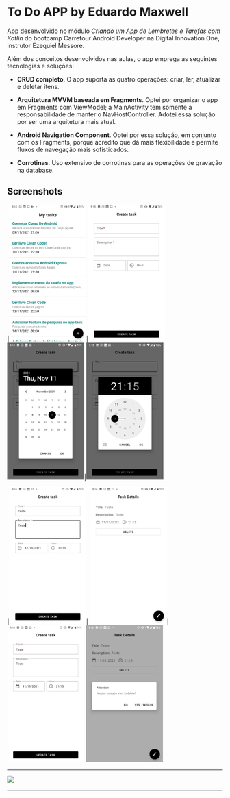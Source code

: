 # To Do APP by Eduardo Maxwell
App desenvolvido no módulo *Criando um App de Lembretes e Tarefas com Kotlin* do bootcamp Carrefour Android Developer na Digital Innovation One, instrutor Ezequiel Messore.

Além dos conceitos desenvolvidos nas aulas, o app emprega as seguintes tecnologias e soluções:

- **CRUD completo**. O app suporta as quatro operações: criar, ler, atualizar e deletar itens.

- **Arquitetura MVVM baseada em Fragments**. Optei por organizar o app em Fragments com ViewModel; a MainActivity tem somente a responsabilidade de manter o NavHostController. Adotei essa solução por ser uma arquitetura mais atual.

- **Android Navigation Component**. Optei por essa solução, em conjunto com os Fragments, porque acredito que dá mais flexibilidade e permite fluxos de navegação mais sofisticados.

- **Corrotinas**. Uso extensivo de corrotinas para as operações de gravação na database.

## Screenshots

|<img src="https://raw.githubusercontent.com/EduardoMaxwell/ToDoList/main/photo_1.jpg" width="180" height="320"/>|<img src="https://raw.githubusercontent.com/EduardoMaxwell/ToDoList/main/photo_2.jpg" width="180" height="320"/>
<img src="https://raw.githubusercontent.com/EduardoMaxwell/ToDoList/main/photo_3.jpg" width="180" height="320"/>|<img src="https://raw.githubusercontent.com/EduardoMaxwell/ToDoList/main/photo_4.jpg" width="180" height="320"/>

|<img src="https://raw.githubusercontent.com/EduardoMaxwell/ToDoList/main/photo_5.jpg" width="180" height="320"/>|
<img src="https://raw.githubusercontent.com/EduardoMaxwell/ToDoList/main/photo_6.jpg" width="180" height="320"/>|
<img src="https://raw.githubusercontent.com/EduardoMaxwell/ToDoList/main/photo_7.jpg" width="180" height="320"/>
<img src="https://raw.githubusercontent.com/EduardoMaxwell/ToDoList/main/photo_8.jpg" width="180" height="320"/>

****
  <a href="https://www.linkedin.com/in/eduardo-maxwell/" target="_blank"><img src="https://img.shields.io/badge/-LinkedIn-%230077B5?style=for-the-badge&logo=linkedin&logoColor=white" target="_blank"></a>
****
